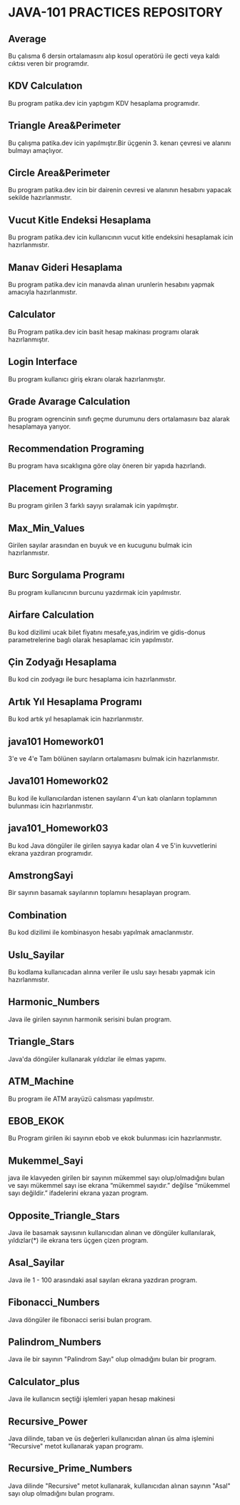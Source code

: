# JAVA-101 PRACTICES REPOSITORY  

## Average
Bu çalısma 6 dersin ortalamasını alıp kosul operatörü ile gecti veya kaldı cıktısı veren bir programdır.

## KDV Calculatıon
Bu program patika.dev icin yaptıgım KDV hesaplama programıdır.

## Triangle Area&Perimeter
Bu çalışma patika.dev icin yapılmıştır.Bir üçgenin 3. kenarı çevresi ve alanını bulmayı amaçlıyor.

## Circle Area&Perimeter
Bu program patika.dev icin bir dairenin cevresi ve alanının hesabını yapacak sekilde hazırlanmıstır.

## Vucut Kitle Endeksi Hesaplama
Bu program patika.dev icin kullanıcının vucut kitle endeksini hesaplamak icin hazırlanmıstır.

## Manav Gideri Hesaplama 
Bu program patika.dev icin manavda alınan urunlerin hesabını yapmak amacıyla hazırlanmıstır.

## Calculator
Bu Program patika.dev icin basit hesap makinası programı olarak hazırlanmıştır.

## Login Interface
Bu program kullanıcı giriş ekranı olarak hazırlanmıştır.

## Grade Avarage Calculation
Bu program ogrencinin sınıfı geçme durumunu ders ortalamasını baz alarak hesaplamaya yarıyor.

## Recommendation Programing
Bu program hava sıcaklıgına göre olay öneren bir yapıda hazırlandı.

## Placement Programing
Bu program girilen 3 farklı sayıyı sıralamak icin yapılmıştır.

## Max_Min_Values
Girilen sayılar arasından en buyuk ve en kucugunu bulmak icin hazırlanmıstır.
## Burc Sorgulama Programı
Bu program kullanıcının burcunu yazdırmak icin yapılmıstır.

## Airfare Calculation
Bu kod dizilimi ucak bilet fiyatını mesafe,yas,indirim ve gidis-donus parametrelerine baglı olarak hesaplamac icin yapılmıstır.

## Çin Zodyağı Hesaplama
Bu kod cin zodyagı ile burc hesaplama icin hazırlanmıstır.

## Artık Yıl Hesaplama Programı
Bu kod artık yıl hesaplamak icin hazırlanmıstır.

## java101 Homework01
3'e ve 4'e Tam bölünen sayıların ortalamasını bulmak icin hazırlanmıstır.

## Java101 Homework02
Bu kod ile kullanıcılardan istenen sayıların 4'un katı olanların toplamının bulunması icin hazırlanmıstır.

## java101_Homework03
Bu kod Java döngüler ile girilen sayıya kadar olan 4 ve 5'in kuvvetlerini ekrana yazdıran programıdır.

## AmstrongSayi
Bir sayının basamak sayılarının toplamını hesaplayan program.

## Combination
Bu kod dizilimi ile kombinasyon hesabı yapılmak amaclanmıstır.

## Uslu_Sayilar
Bu kodlama kullanıcadan alınna veriler ile uslu sayı hesabı yapmak icin hazırlanmıstır.

## Harmonic_Numbers
Java ile girilen sayının harmonik serisini bulan program.

## Triangle_Stars
Java'da döngüler kullanarak yıldızlar ile elmas yapımı.

## ATM_Machine
Bu program ile ATM arayüzü calısması yapılmıstır.

## EBOB_EKOK
Bu Program girilen iki sayının ebob ve ekok bulunması icin hazırlanmıstır.

## Mukemmel_Sayi
java ile klavyeden girilen bir sayının mükemmel sayı olup/olmadığını bulan ve sayı mükemmel sayı ise ekrana “mükemmel sayıdır.” değilse “mükemmel sayı değildir.” ifadelerini ekrana yazan program.

## Opposite_Triangle_Stars
Java ile basamak sayısının kullanıcıdan alınan ve döngüler kullanılarak, yıldızlar(*) ile ekrana ters üçgen çizen program.

## Asal_Sayilar
Java ile 1 - 100 arasındaki asal sayıları ekrana yazdıran program.

## Fibonacci_Numbers
Java döngüler ile fibonacci serisi bulan program.

## Palindrom_Numbers
Java ile bir sayının "Palindrom Sayı" olup olmadığını bulan bir program.

## Calculator_plus
Java ile kullanıcın seçtiği işlemleri yapan hesap makinesi

## Recursive_Power
Java dilinde, taban ve üs değerleri kullanıcıdan alınan üs alma işlemini "Recursive" metot kullanarak yapan programı.

## Recursive_Prime_Numbers
Java dilinde "Recursive" metot kullanarak, kullanıcıdan alınan sayının "Asal" sayı olup olmadığını bulan programı.
